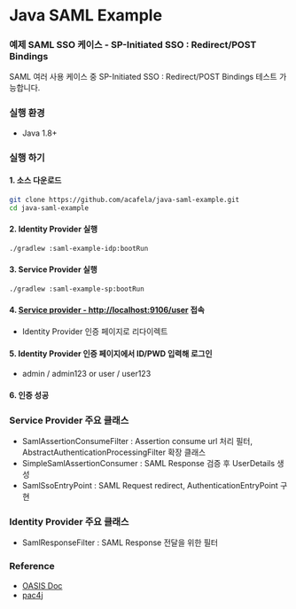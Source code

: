 # Java SAML Example

### 예제 SAML SSO 케이스 - SP-Initiated SSO : Redirect/POST Bindings
SAML 여러 사용 케이스 중 SP-Initiated SSO : Redirect/POST Bindings 테스트 가능합니다.

### 실행 환경

- Java 1.8+

### 실행 하기

#### 1. 소스 다운로드

```bash
git clone https://github.com/acafela/java-saml-example.git
cd java-saml-example
```

#### 2. Identity Provider 실행

```bash
./gradlew :saml-example-idp:bootRun
```

#### 3. Service Provider 실행

```bash
./gradlew :saml-example-sp:bootRun
```

#### 4. [Service provider - http://localhost:9106/user](http://localhost:9106/user) 접속

- Identity Provider 인증 페이지로 리다이렉트

#### 5. Identity Provider 인증 페이지에서 ID/PWD 입력해 로그인

- admin / admin123 or user / user123

#### 6. 인증 성공

### Service Provider 주요 클래스

- SamlAssertionConsumeFilter : Assertion consume url 처리 필터, AbstractAuthenticationProcessingFilter 확장 클래스
- SimpleSamlAssertionConsumer : SAML Response 검증 후 UserDetails 생성
- SamlSsoEntryPoint : SAML Request redirect, AuthenticationEntryPoint 구현

### Identity Provider 주요 클래스

- SamlResponseFilter : SAML Response 전달을 위한 필터

### Reference

- [OASIS Doc](http://docs.oasis-open.org/security/saml/Post2.0/sstc-saml-tech-overview-2.0.html)
- [pac4j](https://github.com/pac4j/pac4j)
